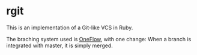 # rgit

This is an implementation of a Git-like VCS in Ruby.

The braching system used is [OneFlow](http://endoflineblog.com/oneflow-a-git-branching-model-and-workflow), with one change: 
When a branch is integrated with master, it is simply merged.
